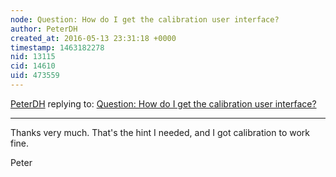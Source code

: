 ```yaml
---
node: Question: How do I get the calibration user interface?
author: PeterDH
created_at: 2016-05-13 23:31:18 +0000
timestamp: 1463182278
nid: 13115
cid: 14610
uid: 473559
---
```




[PeterDH](../profile/PeterDH) replying to: [Question: How do I get the calibration user interface?](../notes/PeterDH/05-13-2016/question-how-do-i-get-the-calibration-user-interface)

----
Thanks very much. That's the hint I needed, and I got calibration to work fine.

Peter